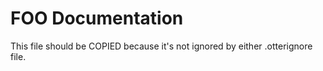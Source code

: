 # FOO Documentation

This file should be COPIED because it's not ignored by either .otterignore file.
